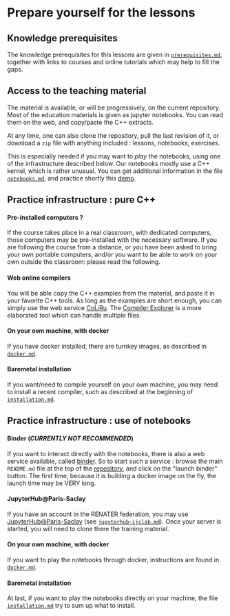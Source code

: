 
# Prepare yourself for the lessons

## Knowledge prerequisites

The knowledge prerequisites for this lessons are given in [`prerequisites.md`](prerequisites.md), together with links to courses and online tutorials which may help to fill the gaps.

## Access to the teaching material

The material is available, or will be progressively, on the current repository. Most of the education materials is given as jupyter notebooks. You can read them on the web, and copy/paste the C++ extracts.

At any time, one can also clone the repository, pull the last revision of it, or download a `zip` file with anything included : lessons, notebooks, exercises.

This is especially needed if you may want to *play* the notebooks, using one of the infrastructure described below. Our notebooks mostly use a C++ kernel, which is rather unusual. You can get additional information in the file [`notebooks.md`](notebooks.md), and practice shortly this [demo](demo-notebook.ipynb).

## Practice infrastructure : pure C++

#### Pre-installed computers ?

If the course takes place in a real classroom, with dedicated computers, those computers may be pre-installed with the necessary software. If you are following the course from a distance, or you have been asked to bring your own portable computers, and/or you want to be able to work on your own outside the classroom: please read the following.

#### Web online compilers
You will be able copy the C++ examples from the material, and paste it in your favorite C++ tools. As long as the examples are short enough, you can simply use the web service [CoLiRu](http://coliru.stacked-crooked.com/). The [Compiler Explorer](https://godbolt.org/) is a more elaborated tool which can handle multiple files.

#### On your own machine, with docker

If you have docker installed, there are turnkey images, as described in [`docker.md`](docker.md).

#### Baremetal installation

If you want/need to compile yourself on your own machine, you may need to install a recent compiler, such as described at the beginning of [`installation.md`](installation.md).


## Practice infrastructure : use of notebooks

#### Binder (***CURRENTLY NOT RECOMMENDED***)

If you want to interact directly with the notebooks, there is also a web service available, called [binder](https://mybinder.org/). So to start such a service : browse the main `README.md` file at the top of the [repository](https://github.com/chavid/ModernScientificCpp.git), and click on the "launch binder" button. The first time, because it is building a docker image on the fly, the launch time may be VERY long.

#### JupyterHub@Paris-Saclay

If you have an account in the RENATER federation, you may use [JupyterHub@Paris-Saclay](https://jupyterhub.ijclab.in2p3.fr/shibboleth) (see [`jupyterhub-ijclab.md`](jupyterhub-ijclab.md)). Once your server is started, you will need to clone there the training material.

#### On your own machine, with docker

If you want to play the notebooks through docker, instructions are found in [`docker.md`](docker.md).


#### Baremetal installation

At last, if you want to play the notebooks directly on your machine, the file [`installation.md`](installation.md) try to sum up what to install.

